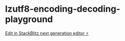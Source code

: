 # lzutf8-encoding-decoding-playground

[Edit in StackBlitz next generation editor ⚡️](https://stackblitz.com/~/github.com/sns-nexthink/lzutf8-encoding-decoding-playground)